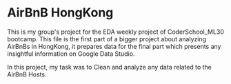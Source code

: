 # AirBnB HongKong 

This is my group's project for the EDA weekly project of CoderSchool_ML30 bootcamp. This file is the first part of a bigger project about analyzing AirBnBs in HongKong, it prepares data for the final part which presents any insightful information on Google Data Studio.

In this project, my task was to Clean and analyze any data related to the AirBnB Hosts. 
